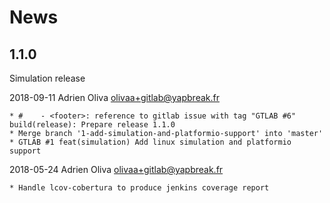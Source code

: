 # News


## 1.1.0

Simulation release

2018-09-11	Adrien Oliva <olivaa+gitlab@yapbreak.fr>

	* #    - <footer>: reference to gitlab issue with tag "GTLAB #6" build(release): Prepare release 1.1.0
	* Merge branch '1-add-simulation-and-platformio-support' into 'master'
	* GTLAB #1 feat(simulation) Add linux simulation and platformio support
2018-05-24	Adrien Oliva <olivaa+gitlab@yapbreak.fr>

	* Handle lcov-cobertura to produce jenkins coverage report
